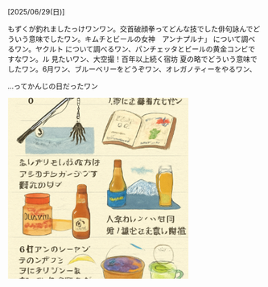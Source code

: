 [2025/06/29(日)]

もずくが釣れましたっけワンワン。交首破顔拳ってどんな技でした俳句詠んでどういう意味でしたワン。キムチとビールの女神　アンナプルナ」 について調べるワン。ヤクルト について調べるワン、パンチェッタとビールの黄金コンビですなワン。ル 見たいワン、大空撮！百年以上続く宿坊 夏の略でどういう意味でしたワン。6月ワン、ブルーベリーをどうぞワン、オレガノティーをやるワン、

...ってかんじの日だったワン

<img width="360px" src="image.png">